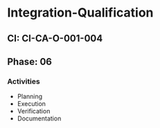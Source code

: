 # Integration-Qualification

## CI: CI-CA-O-001-004
## Phase: 06

### Activities
- Planning
- Execution
- Verification
- Documentation
